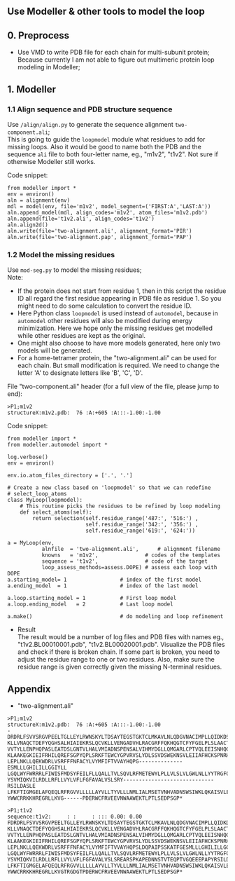## Use Modeller & other tools to model the loop  


## 0. Preprocess
- Use VMD to write PDB file for each chain for multi-subunit protein;  
Because currently I am not able to figure out multimeric protein loop modeling in Modeller;

## 1. Modeller  
### 1.1 Align sequence and PDB structure sequence  
Use `/align/align.py` to generate the sequence alignment `two-component.ali`;  
This is going to guide the `loopmodel` module what residues to add for missing loops. Also it would be good to name both the PDB and the sequence `ali` file to both four-letter name, eg., "m1v2", "t1v2". Not sure if otherwise Modeller still works.  

Code snippet:  
```
from modeller import *
env = environ()
aln = alignment(env)
mdl = model(env, file='m1v2', model_segment=('FIRST:A','LAST:A'))
aln.append_model(mdl, align_codes='m1v2', atom_files='m1v2.pdb')
aln.append(file='t1v2.ali', align_codes='t1v2')
aln.align2d()
aln.write(file='two-alignment.ali', alignment_format='PIR')
aln.write(file='two-alignment.pap', alignment_format='PAP')
```

### 1.2 Model the missing residues  
  Use `mod-seg.py` to model the missing residues;  
Note:   
- If the protein does not start from residue 1, then in this script the residue ID all regard the first residue appearing in PDB file as residue 1. So you might need to do some calculation to convert the residue ID.  
- Here Python class `loopmodel` is used instead of `automodel`, because in `automodel` other residues will also be modified during energy minimization. Here we hope only the missing residues get modelled while other residues are kept as the original.  
- One might also choose to have more models generated, here only two models will be generated.
- For a home-tetramer protein, the "two-alignment.ali" can be used for each chain. But small modification is required. We need to change the letter 'A' to designate letters like 'B', 'C', 'D'. 

File "two-component.ali" header (for a full view of the file, please jump to end): 
```
>P1;m1v2
structureX:m1v2.pdb:  76 :A:+605 :A:::-1.00:-1.00
```

Code snippet:  
```
from modeller import *
from modeller.automodel import *

log.verbose()
env = environ()

env.io.atom_files_directory = ['.', '.']

# Create a new class based on 'loopmodel' so that we can redefine
# select_loop_atoms
class MyLoop(loopmodel):
    # This routine picks the residues to be refined by loop modeling
    def select_atoms(self):
        return selection(self.residue_range('487:', '516:') ,
                         self.residue_range('342:', '356:') ,
                         self.residue_range('619:', '624:'))

a = MyLoop(env,
           alnfile  = 'two-alignment.ali',      # alignment filename
           knowns   = 'm1v2',               # codes of the templates
           sequence = 't1v2',               # code of the target
           loop_assess_methods=assess.DOPE) # assess each loop with DOPE
a.starting_model= 1                 # index of the first model
a.ending_model  = 1                 # index of the last model

a.loop.starting_model = 1           # First loop model
a.loop.ending_model   = 2           # Last loop model

a.make()                            # do modeling and loop refinement
```
- Result  
The result would be a number of log files and PDB files with names eg., "t1v2.BL00010001.pdb", "t1v2.BL00020001.pdb". Visualize the PDB files and check if there is broken chain. If some part is broken, you need to adjust the residue range to one or two residues. Also, make sure the residue range is given correctly given the missing N-terminal residues.  

## Appendix
- "two-alignment.ali"  
```
>P1;m1v2
structureX:m1v2.pdb:  76 :A:+605 :A:::-1.00:-1.00
-DRDRLFSVVSRGVPEELTGLLEYLRWNSKYLTDSAYTEGSTGKTCLMKAVLNLQDGVNACIMPLLQIDKDSGNP
KLLVNAQCTDEFYQGHSALHIAIEKRSLQCVKLLVENGADVHLRACGRFFQKHQGTCFYFGELPLSLAACTKQWD
VVTYLLENPHQPASLEATDSLGNTVLHALVMIADNSPENSALVIHMYDGLLQMGARLCPTVQLEEISNHQGLTPL
KLAAKEGKIEIFRHILQREFSGPYQPLSRKFTEWCYGPVRVSLYDLSSVDSWEKNSVLEIIAFHCKSPNRHRMVV
LEPLNKLLQEKWDRLVSRFFFNFACYLVYMFIFTVVAYHQPG--------------ESMLLLGHILILLGGIYLL
LGQLWYFWRRRLFIWISFMDSYFEILFLLQALLTVLSQVLRFMETEWYLPLLVLSLVLGWLNLLYYTRGFQHTGI
YSVMIQKVILRDLLRFLLVYLVFLFGFAVALVSLSRY-----------------------------RSILDASLE
LFKFTIGMGELAFQEQLRFRGVVLLLLLAYVLLTYVLLLNMLIALMSETVNHVADNSWSIWKLQKAISVLEMENG
YWWCRRKKHREGRLLKVG------PDERWCFRVEEVNWAAWEKTLPTLSEDPSGP*

>P1;t1v2
sequence:t1v2:     : :     : ::: 0.00: 0.00
FDRDRLFSVVSRGVPEELTGLLEYLRWNSKYLTDSAYTEGSTGKTCLMKAVLNLQDGVNACIMPLLQIDKDSGNP
KLLVNAQCTDEFYQGHSALHIAIEKRSLQCVKLLVENGADVHLRACGRFFQKHQGTCFYFGELPLSLAACTKQWD
VVTYLLENPHQPASLEATDSLGNTVLHALVMIADNSPENSALVIHMYDGLLQMGARLCPTVQLEEISNHQGLTPL
KLAAKEGKIEIFRHILQREFSGPYQPLSRKFTEWCYGPVRVSLYDLSSVDSWEKNSVLEIIAFHCKSPNRHRMVV
LEPLNKLLQEKWDRLVSRFFFNFACYLVYMFIFTVVAYHQPSLDQPAIPSSKATFGESMLLLGHILILLGGIYLL
LGQLWYFWRRRLFIWISFMDSYFEILFLLQALLTVLSQVLRFMETEWYLPLLVLSLVLGWLNLLYYTRGFQHTGI
YSVMIQKVILRDLLRFLLVYLVFLFGFAVALVSLSREARSPKAPEDNNSTVTEQPTVGQEEEPAPYRSILDASLE
LFKFTIGMGELAFQEQLRFRGVVLLLLLAYVLLTYVLLLNMLIALMSETVNHVADNSWSIWKLQKAISVLEMENG
YWWCRRKKHREGRLLKVGTRGDGTPDERWCFRVEEVNWAAWEKTLPTLSEDPSGP*
```
